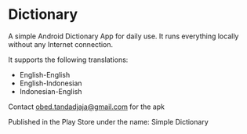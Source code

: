 # Dictionary

A simple Android Dictionary App for daily use.
It runs everything locally without any Internet connection.

It supports the following translations:
  - English-English
  - English-Indonesian
  - Indonesian-English

Contact obed.tandadjaja@gmail.com for the apk

Published in the Play Store under the name: Simple Dictionary
